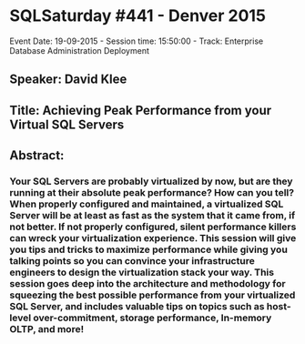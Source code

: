 # SQLSaturday #441 - Denver 2015
Event Date: 19-09-2015 - Session time: 15:50:00 - Track: Enterprise Database Administration  Deployment
## Speaker: David Klee
## Title: Achieving Peak Performance from your Virtual SQL Servers
## Abstract:
### Your SQL Servers are probably virtualized by now, but are they running at their absolute peak performance? How can you tell? When properly configured and maintained, a virtualized SQL Server will be at least as fast as the system that it came from, if not better. If not properly configured, silent performance killers can wreck your virtualization experience. This session will give you tips and tricks to maximize performance while giving you talking points so you can convince your infrastructure engineers to design the virtualization stack your way. This session goes deep into the architecture and methodology for squeezing the best possible performance from your virtualized SQL Server, and includes valuable tips on topics such as host-level over-commitment, storage performance, In-memory OLTP, and more!
